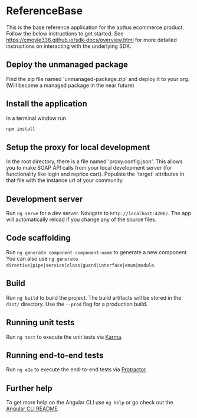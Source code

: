 # ReferenceBase

This is the base reference application for the apttus ecommerce product. Follow the below instructions to get started. See https://cmoyle336.github.io/sdk-docs/overview.html for more detailed instructions on interacting with
the underlying SDK.

## Deploy the unmanaged package
Find the zip file named 'unmanaged-package.zip' and deploy it to your org. (Will become a managed package in the near future)

## Install the application
In a terminal window run
```bash
npm install
```

## Setup the proxy for local development
In the root directory, there is a file named 'proxy.config.json'. This allows you to make SOAP API calls from your local development server (for functionality like login and reprice cart). Populate the 'target' attributes in that file with the instance url of your community.

## Development server

Run `ng serve` for a dev server. Navigate to `http://localhost:4200/`. The app will automatically reload if you change any of the source files.

## Code scaffolding

Run `ng generate component component-name` to generate a new component. You can also use `ng generate directive|pipe|service|class|guard|interface|enum|module`.

## Build

Run `ng build` to build the project. The build artifacts will be stored in the `dist/` directory. Use the `--prod` flag for a production build.

## Running unit tests

Run `ng test` to execute the unit tests via [Karma](https://karma-runner.github.io).

## Running end-to-end tests

Run `ng e2e` to execute the end-to-end tests via [Protractor](http://www.protractortest.org/).

## Further help

To get more help on the Angular CLI use `ng help` or go check out the [Angular CLI README](https://github.com/angular/angular-cli/blob/master/README.md).
